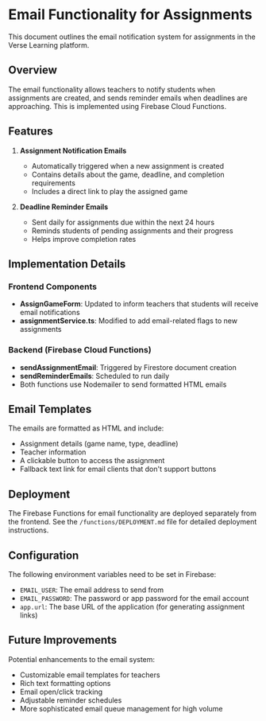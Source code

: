 # Email Functionality for Assignments

This document outlines the email notification system for assignments in the Verse Learning platform.

## Overview

The email functionality allows teachers to notify students when assignments are created, and sends reminder emails when deadlines are approaching. This is implemented using Firebase Cloud Functions.

## Features

1. **Assignment Notification Emails**
   - Automatically triggered when a new assignment is created
   - Contains details about the game, deadline, and completion requirements
   - Includes a direct link to play the assigned game

2. **Deadline Reminder Emails**
   - Sent daily for assignments due within the next 24 hours
   - Reminds students of pending assignments and their progress
   - Helps improve completion rates

## Implementation Details

### Frontend Components

- **AssignGameForm**: Updated to inform teachers that students will receive email notifications
- **assignmentService.ts**: Modified to add email-related flags to new assignments

### Backend (Firebase Cloud Functions)

- **sendAssignmentEmail**: Triggered by Firestore document creation
- **sendReminderEmails**: Scheduled to run daily
- Both functions use Nodemailer to send formatted HTML emails

## Email Templates

The emails are formatted as HTML and include:
- Assignment details (game name, type, deadline)
- Teacher information
- A clickable button to access the assignment
- Fallback text link for email clients that don't support buttons

## Deployment

The Firebase Functions for email functionality are deployed separately from the frontend. See the `/functions/DEPLOYMENT.md` file for detailed deployment instructions.

## Configuration

The following environment variables need to be set in Firebase:
- `EMAIL_USER`: The email address to send from
- `EMAIL_PASSWORD`: The password or app password for the email account
- `app.url`: The base URL of the application (for generating assignment links)

## Future Improvements

Potential enhancements to the email system:
- Customizable email templates for teachers
- Rich text formatting options
- Email open/click tracking
- Adjustable reminder schedules
- More sophisticated email queue management for high volume 